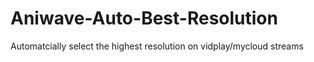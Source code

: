 # Aniwave-Auto-Best-Resolution
Automatcially select the highest resolution on vidplay/mycloud streams
